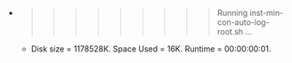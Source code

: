 * >>>>>>>>> Running inst-min-con-auto-log-root.sh ...
  * Disk size = 1178528K. Space Used = 16K. Runtime = 00:00:00:01.
